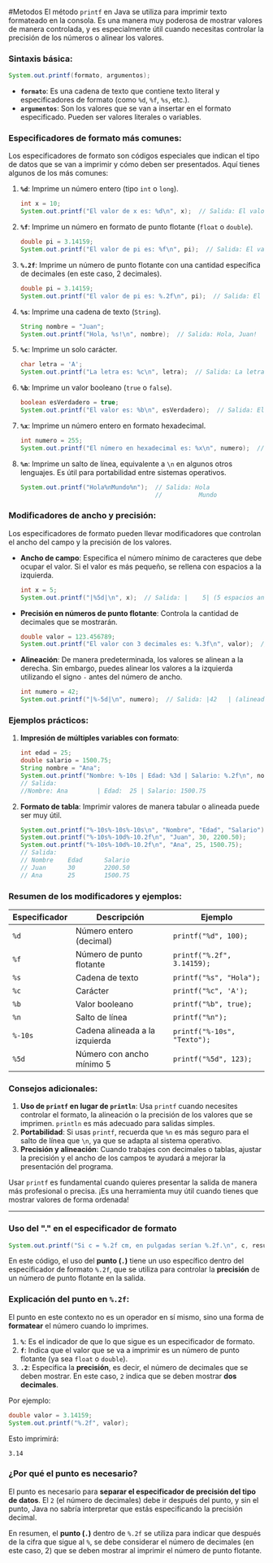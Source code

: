 #Metodos 
El método `printf` en Java se utiliza para imprimir texto formateado en la consola. Es una manera muy poderosa de mostrar valores de manera controlada, y es especialmente útil cuando necesitas controlar la precisión de los números o alinear los valores.

### Sintaxis básica:

```java
System.out.printf(formato, argumentos);
```

- **`formato`**: Es una cadena de texto que contiene texto literal y especificadores de formato (como `%d`, `%f`, `%s`, etc.).
- **`argumentos`**: Son los valores que se van a insertar en el formato especificado. Pueden ser valores literales o variables.

### Especificadores de formato más comunes:

Los especificadores de formato son códigos especiales que indican el tipo de datos que se van a imprimir y cómo deben ser presentados. Aquí tienes algunos de los más comunes:

1. **`%d`**: Imprime un número entero (tipo `int` o `long`).
    
    ```java
    int x = 10;
    System.out.printf("El valor de x es: %d\n", x);  // Salida: El valor de x es: 10
    ```
    
2. **`%f`**: Imprime un número en formato de punto flotante (`float` o `double`).
    
    ```java
    double pi = 3.14159;
    System.out.printf("El valor de pi es: %f\n", pi);  // Salida: El valor de pi es: 3.141590
    ```
    
3. **`%.2f`**: Imprime un número de punto flotante con una cantidad específica de decimales (en este caso, 2 decimales).
    
    ```java
    double pi = 3.14159;
    System.out.printf("El valor de pi es: %.2f\n", pi);  // Salida: El valor de pi es: 3.14
    ```
    
4. **`%s`**: Imprime una cadena de texto (`String`).
    
    ```java
    String nombre = "Juan";
    System.out.printf("Hola, %s!\n", nombre);  // Salida: Hola, Juan!
    ```
    
5. **`%c`**: Imprime un solo carácter.
    
    ```java
    char letra = 'A';
    System.out.printf("La letra es: %c\n", letra);  // Salida: La letra es: A
    ```
    
6. **`%b`**: Imprime un valor booleano (`true` o `false`).
    
    ```java
    boolean esVerdadero = true;
    System.out.printf("El valor es: %b\n", esVerdadero);  // Salida: El valor es: true
    ```
    
7. **`%x`**: Imprime un número entero en formato hexadecimal.
    
    ```java
    int numero = 255;
    System.out.printf("El número en hexadecimal es: %x\n", numero);  // Salida: El número en hexadecimal es: ff
    ```
    
8. **`%n`**: Imprime un salto de línea, equivalente a `\n` en algunos otros lenguajes. Es útil para portabilidad entre sistemas operativos.
    
    ```java
    System.out.printf("Hola%nMundo%n");  // Salida: Hola
                                         //          Mundo
    ```
    

### Modificadores de ancho y precisión:

Los especificadores de formato pueden llevar modificadores que controlan el ancho del campo y la precisión de los valores.

- **Ancho de campo**: Especifica el número mínimo de caracteres que debe ocupar el valor. Si el valor es más pequeño, se rellena con espacios a la izquierda.
    
    ```java
    int x = 5;
    System.out.printf("|%5d|\n", x);  // Salida: |    5| (5 espacios antes del número)
    ```
    
- **Precisión en números de punto flotante**: Controla la cantidad de decimales que se mostrarán.
    
    ```java
    double valor = 123.456789;
    System.out.printf("El valor con 3 decimales es: %.3f\n", valor);  // Salida: El valor con 3 decimales es: 123.457
    ```
    
- **Alineación**: De manera predeterminada, los valores se alinean a la derecha. Sin embargo, puedes alinear los valores a la izquierda utilizando el signo `-` antes del número de ancho.
    
    ```java
    int numero = 42;
    System.out.printf("|%-5d|\n", numero);  // Salida: |42   | (alineado a la izquierda)
    ```
    

### Ejemplos prácticos:

1. **Impresión de múltiples variables con formato**:
    
    ```java
    int edad = 25;
    double salario = 1500.75;
    String nombre = "Ana";
    System.out.printf("Nombre: %-10s | Edad: %3d | Salario: %.2f\n", nombre, edad, salario);
    // Salida: 
    //Nombre: Ana        | Edad:  25 | Salario: 1500.75
    ```
    
2. **Formato de tabla**: Imprimir valores de manera tabular o alineada puede ser muy útil.
    
    ```java
    System.out.printf("%-10s%-10s%-10s\n", "Nombre", "Edad", "Salario");
    System.out.printf("%-10s%-10d%-10.2f\n", "Juan", 30, 2200.50);
    System.out.printf("%-10s%-10d%-10.2f\n", "Ana", 25, 1500.75);
    // Salida:
    // Nombre    Edad      Salario   
    // Juan      30        2200.50    
    // Ana       25        1500.75
    ```
    

### Resumen de los modificadores y ejemplos:

|Especificador|Descripción|Ejemplo|
|---|---|---|
|`%d`|Número entero (decimal)|`printf("%d", 100);`|
|`%f`|Número de punto flotante|`printf("%.2f", 3.14159);`|
|`%s`|Cadena de texto|`printf("%s", "Hola");`|
|`%c`|Carácter|`printf("%c", 'A');`|
|`%b`|Valor booleano|`printf("%b", true);`|
|`%n`|Salto de línea|`printf("%n");`|
|`%-10s`|Cadena alineada a la izquierda|`printf("%-10s", "Texto");`|
|`%5d`|Número con ancho mínimo 5|`printf("%5d", 123);`|

### Consejos adicionales:

1. **Uso de `printf` en lugar de `println`**: Usa `printf` cuando necesites controlar el formato, la alineación o la precisión de los valores que se imprimen. `println` es más adecuado para salidas simples.
2. **Portabilidad**: Si usas `printf`, recuerda que `%n` es más seguro para el salto de línea que `\n`, ya que se adapta al sistema operativo.
3. **Precisión y alineación**: Cuando trabajes con decimales o tablas, ajustar la precisión y el ancho de los campos te ayudará a mejorar la presentación del programa.

Usar `printf` es fundamental cuando quieres presentar la salida de manera más profesional o precisa. ¡Es una herramienta muy útil cuando tienes que mostrar valores de forma ordenada!

---

### Uso del "." en el especificador de formato
```java
System.out.printf("Si c = %.2f cm, en pulgadas serían %.2f.\n", c, resultado);
```
En este código, el uso del **punto (`.`)** tiene un uso específico dentro del especificador de formato `%.2f`, que se utiliza para controlar la **precisión** de un número de punto flotante en la salida.

### Explicación del punto en `%.2f`:

El punto en este contexto no es un operador en sí mismo, sino una forma de **formatear** el número cuando lo imprimes.

1. **`%`**: Es el indicador de que lo que sigue es un especificador de formato.
2. **`f`**: Indica que el valor que se va a imprimir es un número de punto flotante (ya sea `float` o `double`).
3. **`.2`**: Especifica la **precisión**, es decir, el número de decimales que se deben mostrar. En este caso, `2` indica que se deben mostrar **dos decimales**.

Por ejemplo:

```java
double valor = 3.14159;
System.out.printf("%.2f", valor);
```

Esto imprimirá:

```
3.14
```

### ¿Por qué el punto es necesario?

El punto es necesario para **separar el especificador de precisión del tipo de datos**. El `2` (el número de decimales) debe ir después del punto, y sin el punto, Java no sabría interpretar que estás especificando la precisión decimal.

En resumen, el **punto (`.`)** dentro de `%.2f` se utiliza para indicar que después de la cifra que sigue al `%`, se debe considerar el número de decimales (en este caso, 2) que se deben mostrar al imprimir el número de punto flotante.
